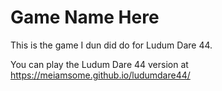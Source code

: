 # Game Name Here

This is the game I dun did do for Ludum Dare 44.

You can play the Ludum Dare 44 version at https://meiamsome.github.io/ludumdare44/
